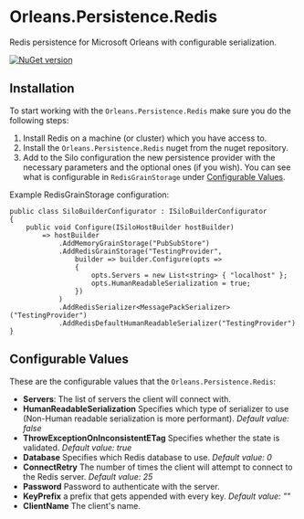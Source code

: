 # Orleans.Persistence.Redis
Redis persistence for Microsoft Orleans with configurable serialization.

[![NuGet version](https://badge.fury.io/nu/orleans.persistence.redis.svg)](https://badge.fury.io/nu/orleans.persistence.redis)

## Installation
To start working with the `Orleans.Persistence.Redis` make sure you do the following steps:

1. Install Redis on a machine (or cluster) which you have access to.
3. Install the `Orleans.Persistence.Redis` nuget from the nuget repository.
4. Add to the Silo configuration the new persistence provider with the necessary parameters and the optional ones (if you wish). You can see what is configurable in `RedisGrainStorage` under [Configurable Values](#configurableValues).

Example RedisGrainStorage configuration: 
```CSharp
public class SiloBuilderConfigurator : ISiloBuilderConfigurator
{
	public void Configure(ISiloHostBuilder hostBuilder)
		=> hostBuilder
			.AddMemoryGrainStorage("PubSubStore")
			.AddRedisGrainStorage("TestingProvider",
				builder => builder.Configure(opts =>
				{
					opts.Servers = new List<string> { "localhost" };
					opts.HumanReadableSerialization = true;
				})
			)
			.AddRedisSerializer<MessagePackSerializer>("TestingProvider")
			.AddRedisDefaultHumanReadableSerializer("TestingProvider")
}
```

## <a name="configurableValues"></a>Configurable Values
These are the configurable values that the `Orleans.Persistence.Redis`:

- **Servers**: The list of servers the client will connect with.
- **HumanReadableSerialization** Specifies which type of serializer to use (Non-Human readable serialization is more performant). *Default value: false*
- **ThrowExceptionOnInconsistentETag** Specifies whether the state is validated. *Default value: true*
- **Database** Specifies which Redis database to use. *Default value: 0*
- **ConnectRetry** The number of times the client will attempt to connect to the Redis server. *Default value: 25*
- **Password** Password to authenticate with the server.
- **KeyPrefix** a prefix that gets appended with every key. *Default value: ""*
- **ClientName** The client's name.
